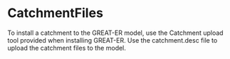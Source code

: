 # CatchmentFiles
To install a catchment to the GREAT-ER model, use the Catchment upload tool provided when installing GREAT-ER.
Use the catchment.desc file to upload the catchment files to the model.
